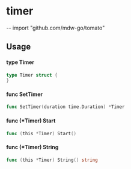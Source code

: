 # timer
--
    import "github.com/mdw-go/tomato"


## Usage

#### type Timer

```go
type Timer struct {
}
```


#### func  SetTimer

```go
func SetTimer(duration time.Duration) *Timer
```

#### func (*Timer) Start

```go
func (this *Timer) Start()
```

#### func (*Timer) String

```go
func (this *Timer) String() string
```
